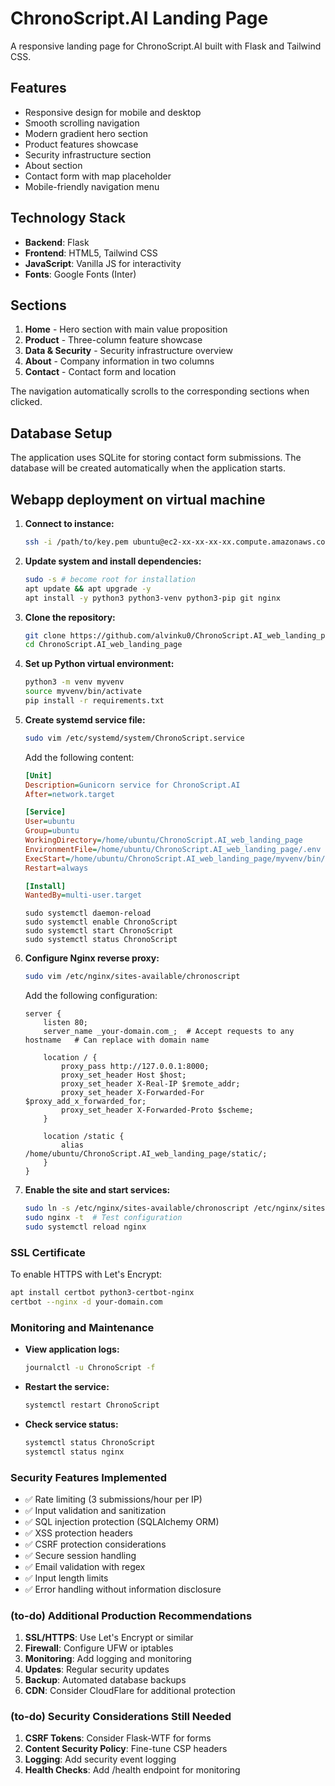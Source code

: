 # ChronoScript.AI Landing Page

A responsive landing page for ChronoScript.AI built with Flask and Tailwind CSS.

## Features

- Responsive design for mobile and desktop
- Smooth scrolling navigation
- Modern gradient hero section
- Product features showcase
- Security infrastructure section
- About section
- Contact form with map placeholder
- Mobile-friendly navigation menu

## Technology Stack

- **Backend**: Flask
- **Frontend**: HTML5, Tailwind CSS
- **JavaScript**: Vanilla JS for interactivity
- **Fonts**: Google Fonts (Inter)

## Sections

1. **Home** - Hero section with main value proposition
2. **Product** - Three-column feature showcase
3. **Data & Security** - Security infrastructure overview
4. **About** - Company information in two columns
5. **Contact** - Contact form and location

The navigation automatically scrolls to the corresponding sections when clicked.

## Database Setup

The application uses SQLite for storing contact form submissions. The database will be created automatically when the application starts.

## Webapp deployment on virtual machine

1. **Connect to instance:**
   ```bash
   ssh -i /path/to/key.pem ubuntu@ec2-xx-xx-xx-xx.compute.amazonaws.com
   ```

2. **Update system and install dependencies:**
   ```bash
   sudo -s # become root for installation
   apt update && apt upgrade -y
   apt install -y python3 python3-venv python3-pip git nginx
   ```

3. **Clone the repository:**
   ```bash
   git clone https://github.com/alvinku0/ChronoScript.AI_web_landing_page
   cd ChronoScript.AI_web_landing_page
   ```

4. **Set up Python virtual environment:**
   ```bash
   python3 -m venv myvenv
   source myvenv/bin/activate
   pip install -r requirements.txt
   ```

5. **Create systemd service file:**
   ```bash
   sudo vim /etc/systemd/system/ChronoScript.service
   ```

   Add the following content:
   ```ini
   [Unit]
   Description=Gunicorn service for ChronoScript.AI
   After=network.target

   [Service]
   User=ubuntu
   Group=ubuntu
   WorkingDirectory=/home/ubuntu/ChronoScript.AI_web_landing_page
   EnvironmentFile=/home/ubuntu/ChronoScript.AI_web_landing_page/.env
   ExecStart=/home/ubuntu/ChronoScript.AI_web_landing_page/myvenv/bin/gunicorn --workers 5 --bind 127.0.0.1:8000 app:app
   Restart=always

   [Install]
   WantedBy=multi-user.target
   ```
   
   ```
   sudo systemctl daemon-reload
   sudo systemctl enable ChronoScript
   sudo systemctl start ChronoScript
   sudo systemctl status ChronoScript
   ```


6. **Configure Nginx reverse proxy:**
   ```bash
   sudo vim /etc/nginx/sites-available/chronoscript
   ```

   Add the following configuration:
   ```nginx
   server {
       listen 80;
       server_name _your-domain.com_;  # Accept requests to any hostname   # Can replace with domain name

       location / {
           proxy_pass http://127.0.0.1:8000;
           proxy_set_header Host $host;
           proxy_set_header X-Real-IP $remote_addr;
           proxy_set_header X-Forwarded-For $proxy_add_x_forwarded_for;
           proxy_set_header X-Forwarded-Proto $scheme;
       }

       location /static {
           alias /home/ubuntu/ChronoScript.AI_web_landing_page/static/;
       }
   }
   ```

7. **Enable the site and start services:**
   ```bash
   sudo ln -s /etc/nginx/sites-available/chronoscript /etc/nginx/sites-enabled/
   sudo nginx -t  # Test configuration
   sudo systemctl reload nginx
   ```

### SSL Certificate

To enable HTTPS with Let's Encrypt:
```bash
apt install certbot python3-certbot-nginx
certbot --nginx -d your-domain.com
```

### Monitoring and Maintenance

- **View application logs:**
  ```bash
  journalctl -u ChronoScript -f
  ```

- **Restart the service:**
  ```bash
  systemctl restart ChronoScript
  ```

- **Check service status:**
  ```bash
  systemctl status ChronoScript
  systemctl status nginx
  ```

### Security Features Implemented
- ✅ Rate limiting (3 submissions/hour per IP)
- ✅ Input validation and sanitization
- ✅ SQL injection protection (SQLAlchemy ORM)
- ✅ XSS protection headers
- ✅ CSRF protection considerations
- ✅ Secure session handling
- ✅ Email validation with regex
- ✅ Input length limits
- ✅ Error handling without information disclosure

### (to-do) Additional Production Recommendations

1. **SSL/HTTPS**: Use Let's Encrypt or similar
2. **Firewall**: Configure UFW or iptables
3. **Monitoring**: Add logging and monitoring
4. **Updates**: Regular security updates
5. **Backup**: Automated database backups
6. **CDN**: Consider CloudFlare for additional protection

### (to-do) Security Considerations Still Needed

1. **CSRF Tokens**: Consider Flask-WTF for forms
2. **Content Security Policy**: Fine-tune CSP headers
3. **Logging**: Add security event logging
4. **Health Checks**: Add /health endpoint for monitoring
